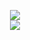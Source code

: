 <p align="center">
<image src="https://github.com/ganghe74/junk/blob/junk/trash.png"><br>
<image src="https://img.shields.io/badge/status-trashcan-lightgrey">
</p>
